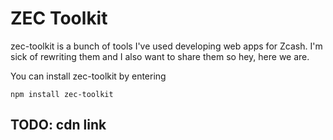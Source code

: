 # ZEC Toolkit

zec-toolkit is a bunch of tools I've used developing web apps for Zcash. I'm sick of rewriting them and I also want to share them so hey, here we are.

You can install zec-toolkit by entering

```
npm install zec-toolkit
```

## TODO: cdn link